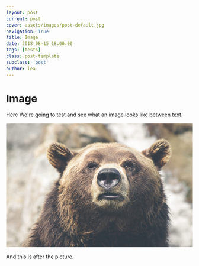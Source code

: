 ```yaml
---
layout: post
current: post
cover: assets/images/post-default.jpg
navigation: True
title: Image
date: 2018-08-15 18:00:00
tags: [tests]
class: post-template
subclass: 'post'
author: lea
---
```


# Image

Here We're going to test and see what an image looks like between text.

<a href="/assets/images/bear.jpg"><img src="/assets/images/bear.jpg" alt="BEAR"></a>

And this is after the picture.